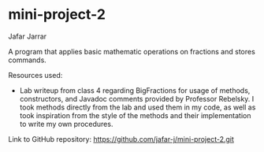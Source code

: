 # mini-project-2
Jafar Jarrar

A program that applies basic mathematic operations on fractions and stores commands.

Resources used: 
- Lab writeup from class 4 regarding BigFractions for usage of methods, constructors, and Javadoc comments provided by Professor Rebelsky. I took methods directly from the lab and used them in my code, as well as took inspiration from the style of the methods and their implementation to write my own procedures.

Link to GitHub repository: 
https://github.com/jafar-j/mini-project-2.git
